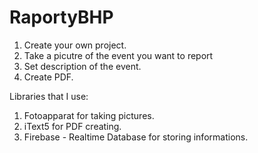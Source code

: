 # RaportyBHP


1. Create your own project.
2. Take a picutre of the event you want to report
3. Set description of the event. 
4. Create PDF. 

Libraries that I use: 
1. Fotoapparat for taking pictures. 
2. iText5 for PDF creating. 
3. Firebase - Realtime Database for storing informations. 
